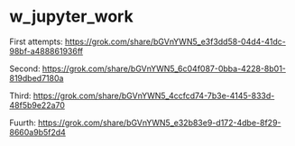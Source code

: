 # w_jupyter_work

First attempts: https://grok.com/share/bGVnYWN5_e3f3dd58-04d4-41dc-98bf-a488861936ff

Second: https://grok.com/share/bGVnYWN5_6c04f087-0bba-4228-8b01-819dbed7180a

Third: https://grok.com/share/bGVnYWN5_4ccfcd74-7b3e-4145-833d-48f5b9e22a70

Fuurth: https://grok.com/share/bGVnYWN5_e32b83e9-d172-4dbe-8f29-8660a9b5f2d4